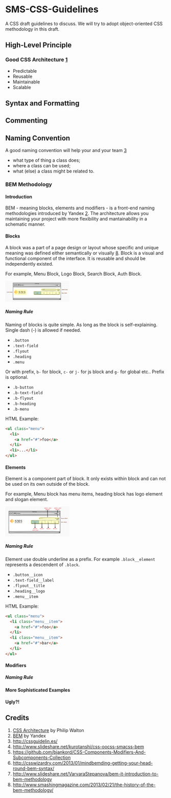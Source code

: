 SMS-CSS-Guidelines
==================
A CSS draft guidelines to discuss. 
We will try to adopt object-oriented CSS methodology in this draft.

High-Level Principle
--------------------
### Good CSS Architecture [1]
- Predictable 
- Reusable 
- Maintainable 
- Scalable

Syntax and Formatting
---------------------

Commenting
----------

Naming Convention
-----------------
A good naming convention will help your and your team [3]
  
- what type of thing a class does;
- where a class can be used;
- what (else) a class might be related to.

### BEM Methodology
#### Introduction
BEM - meaning blocks, elements and modifiers - is a front-end naming methodologies introduced by Yandex [2]. The architecture 
allows you maintaining your project with more flexibility and mantainability in a schematic manner.

#### Blocks
A block was a part of a page design or layout whose specific and unique meaning was defined either semantically or visually [8]. Block is a visual and functional component of the interface. It is reusable and should be independently existed.

For example, Menu Block, Logo Block, Search Block, Auth Block.

<img src="images/blocks-example.png" alt="Blocks example" style="width: 200px;"/>

##### Naming Rule
Naming of blocks is quite simple. As long as the block is self-explaining. Single dash (-) is allowed if needed. 

- ```.button```
- ```.text-field```
- ```.flyout```
- ```.heading```
- ```.menu```

Or with prefix, ```b-``` for block, ```c-``` or ```j-``` for js block and ```g-``` for global etc.. Prefix is optional.
- ```.b-button```
- ```.b-text-field```
- ```.b-flyout```
- ```.b-heading```
- ```.b-menu```

HTML Example:
```html
<ul class="menu">
  <li>
    <a href="#">foo</a>
  </li>
  <li>...</li>
</ul>  
```

#### Elements
Element is a component part of block. It only exists within block and can not be used on its own outside of the block.
 
For example, Menu block has menu items, heading block has logo element and slogan element.

<img src="images/elements-example.png" alt="Blocks example" style="width: 200px;"/>

##### Naming Rule 
Element use double underline as a prefix. For example ```.block__element``` represents a descendent of ```.block```.

- ```.button__icon```
- ```.text-field__label```
- ```.flyout__title```
- ```.heading__logo```
- ```.menu__item```

HTML Example:
```html
<ul class="menu">
  <li class="menu__item">
    <a href="#">foo</a>
  </li>
  <li class="menu__item">
    <a href="#">bar</a>
  </li>
</ul>  
```

#### Modifiers
##### Naming Rule

#### More Sophisticated Examples
 
#### Ugly?!
 
Credits
-------
1. [CSS Architecture](http://philipwalton.com/articles/css-architecture/) by Philip Walton
2. [BEM](http://bem.info/) by Yandex
3. http://cssguidelin.es/
4. http://www.slideshare.net/kurotanshi/css-oocss-smacss-bem
5. https://github.com/bjankord/CSS-Components-Modifiers-And-Subcomponents-Collection
6. http://csswizardry.com/2013/01/mindbemding-getting-your-head-round-bem-syntax/
7. http://www.slideshare.net/VarvaraStepanova/bem-it-introduction-to-bem-methodology
8. http://www.smashingmagazine.com/2013/02/21/the-history-of-the-bem-methodology/

[1]: http://philipwalton.com/articles/css-architecture/ 
[2]: http://bem.info/ "by Yandex"
[3]: http://cssguidelin.es/
[4]: http://www.slideshare.net/kurotanshi/css-oocss-smacss-bem
[5]: https://github.com/bjankord/CSS-Components-Modifiers-And-Subcomponents-Collection
[6]: http://csswizardry.com/2013/01/mindbemding-getting-your-head-round-bem-syntax/
[7]: http://www.slideshare.net/VarvaraStepanova/bem-it-introduction-to-bem-methodology
[8]: http://www.smashingmagazine.com/2013/02/21/the-history-of-the-bem-methodology/
